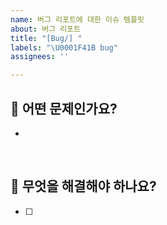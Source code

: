 ```yaml
---
name: 버그 리포트에 대한 이슈 템플릿
about: 버그 리포트
title: "[Bug/] "
labels: "\U0001F41B bug"
assignees: ''

---
```


## 💭 어떤 문제인가요?
- 

<br/>

## 🤔 무엇을 해결해야 하나요?
- [ ]

